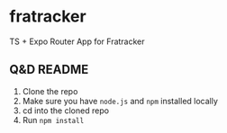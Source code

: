 # fratracker
TS + Expo Router App for Fratracker

## Q&D README

1. Clone the repo
2. Make sure you have `node.js` and `npm` installed locally
3. cd into the cloned repo
4. Run `npm install`

